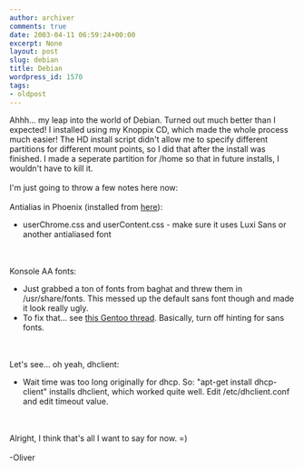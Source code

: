 ```yaml
---
author: archiver
comments: true
date: 2003-04-11 06:59:24+00:00
excerpt: None
layout: post
slug: debian
title: Debian
wordpress_id: 1570
tags:
- oldpost
---
```


Ahhh... my leap into the world of Debian. Turned out much better than I expected!  I installed using my Knoppix CD, which made the whole process much easier! The HD install script didn't allow me to specify different partitions for different mount points, so I did that after the install was finished. I made a seperate partition for /home so that in future installs, I wouldn't have to kill it.<br /><br />I'm just going to throw a few notes here now:<br /><br />Antialias in Phoenix (installed from <a href="http://pryan.org/phoenix/">here</a>):<ul><li>userChrome.css and userContent.css - make sure it uses Luxi Sans or another antialiased font</li></ul><br /><br />Konsole AA fonts:<ul><li>Just grabbed a ton of fonts from baghat and threw them in /usr/share/fonts. This messed up the default sans font though and made it look really ugly.</li><li>To fix that... see <a href="http://forums.gentoo.org/viewtopic.php?t=37347&highlight=antialias">this Gentoo thread</a>. Basically, turn off hinting for sans fonts.</li></ul><br /><br />Let's see... oh yeah, dhclient:<ul><li>Wait time was too long originally for dhcp. So: "apt-get install dhcp-client" installs dhclient, which worked quite well.  Edit /etc/dhclient.conf and edit timeout value.</li></ul><br /><br />Alright, I think that's all I want to say for now. =)<br /><br />-Oliver